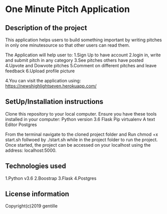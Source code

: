 # One Minute Pitch Application


## Description of the project

This application helps users to build something important by writing pitches in only one minutesource so that other users can read them.

The Application will help user to:
1.Sign Up to have account
2.login in, write and submit pitch in any category
3.See pitches others have posted
4.Upvote and Dowvote pitches
5.Comment on different pitches and leave feedback
6.Upload profile picture

4.You can visit the application using: https://newshighlightseven.herokuapp.com/

## SetUp/Installation instructions

Clone this repository to your local computer.
Ensure you have these tools installed in your computer:
Python version 3.6
Flask
Pip
virtualenv
A text  Editor
Postgres


From the terminal navigate to the cloned project folder and 
Run chmod +x start.sh follwoed by ./start.sh while in the project folder to run the  project.
Once started, the project can be accessed on your localhost using the address: localhost:5000.

## Technologies used

1.Python v3.6
2.Boostrap
3.Flask
4.Postgres

## License information
  
Copyright(c)2019 gentille
 



